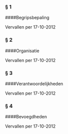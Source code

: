 <meta http-equiv='Content-Type' content='text/html; charset=utf-8' />

### §  1  

####Begripsbepaling

Vervallen per 17-10-2012 

### §  2  

####Organisatie

Vervallen per 17-10-2012 

### §  3  

####Verantwoordelijkheden

Vervallen per 17-10-2012 

### §  4  

####Bevoegdheden

Vervallen per 17-10-2012 

